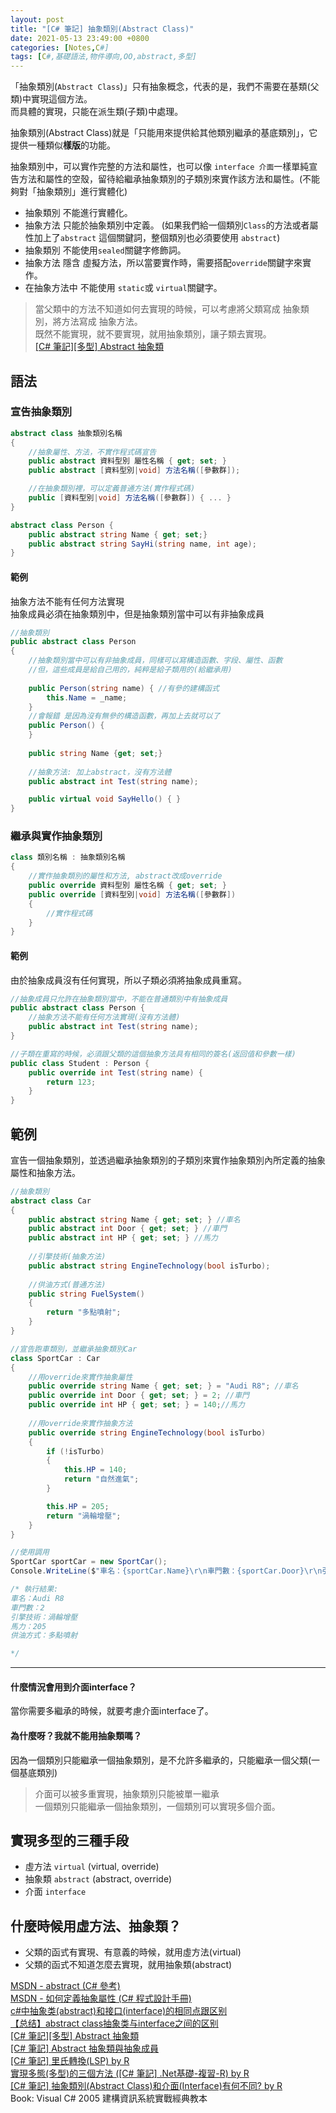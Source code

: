 ```yaml
---
layout: post
title: "[C# 筆記] 抽象類別(Abstract Class)"
date: 2021-05-13 23:49:00 +0800
categories: [Notes,C#]
tags: [C#,基礎語法,物件導向,OO,abstract,多型]
---
```



「抽象類別(`Abstract Class`)」只有抽象概念，代表的是，我們不需要在基類(父類)中實現這個方法。        
而具體的實現，只能在派生類(子類)中處理。


抽象類別(Abstract Class)就是「只能用來提供給其他類別繼承的基底類別」，它提供一種類似**樣版**的功能。

抽象類別中，可以實作完整的方法和屬性，也可以像 `interface 介面`一樣單純宣告方法和屬性的空殼，留待給繼承抽象類別的子類別來實作該方法和屬性。(不能夠對「抽象類別」進行實體化)        

- 抽象類別 不能進行實體化。
- 抽象方法 只能於抽象類別中定義。
(如果我們給一個類別`Class`的方法或者屬性加上了`abstract` 這個關鍵詞，整個類別也必須要使用 `abstract`)
- 抽象類別 不能使用`sealed`關鍵字修飾詞。
- 抽象方法 隱含 虛擬方法，所以當要實作時，需要搭配`override`關鍵字來實作。
- 在抽象方法中 不能使用 `static`或 `virtual`關鍵字。


> 當父類中的方法不知道如何去實現的時候，可以考慮將父類寫成 抽象類別，將方法寫成 抽象方法。      
> 既然不能實現，就不要實現，就用抽象類別，讓子類去實現。        
> [[C# 筆記][多型] Abstract 抽象類](https://riivalin.github.io/posts/2011/01/abstract/)


## 語法

### 宣告抽象類別
```c#
abstract class 抽象類別名稱
{
    //抽象屬性、方法，不實作程式碼宣告
    public abstract 資料型別 屬性名稱 { get; set; }
    public abstract [資料型別|void] 方法名稱([參數群]);

    //在抽象類別裡，可以定義普通方法(實作程式碼)
    public [資料型別|void] 方法名稱([參數群]) { ... }
}
```

```c#
abstract class Person {
    public abstract string Name { get; set;}
    public abstract string SayHi(string name, int age);
}
```

#### 範例

抽象方法不能有任何方法實現      
抽象成員必須在抽象類別中，但是抽象類別當中可以有非抽象成員      

```c#
//抽象類別
public abstract class Person 
{
    //抽象類別當中可以有非抽象成員，同樣可以寫構造函數、字段、屬性、函數
    //但，這些成員是給自己用的，純粹是給子類用的(給繼承用)
    
    public Person(string name) { //有參的建構函式
        this.Name = _name;
    }
    //會報錯 是因為沒有無參的構造函數，再加上去就可以了
    public Person() {
    }
    
    public string Name {get; set;}
     
    //抽象方法: 加上abstract，沒有方法體
    public abstract int Test(string name);

    public virtual void SayHello() { }
}
```

### 繼承與實作抽象類別

```c#
class 類別名稱 : 抽象類別名稱
{
    //實作抽象類別的屬性和方法, abstract改成override
    public override 資料型別 屬性名稱 { get; set; }
    public override [資料型別|void] 方法名稱([參數群])
    {
        //實作程式碼
    }
}
```

#### 範例
由於抽象成員沒有任何實現，所以子類必須將抽象成員重寫。

```c#
//抽象成員只允許在抽象類別當中，不能在普通類別中有抽象成員
public abstract class Person {
    //抽象方法不能有任何方法實現(沒有方法體)
    public abstract int Test(string name);
}

//子類在重寫的時候，必須跟父類的這個抽象方法具有相同的簽名(返回值和參數一樣)
public class Student : Person {
    public override int Test(string name) {
        return 123;
    }
}
```

## 範例

宣告一個抽象類別，並透過繼承抽象類別的子類別來實作抽象類別內所定義的抽象屬性和抽象方法。

```c#
//抽象類別
abstract class Car
{
	public abstract string Name { get; set; } //車名
	public abstract int Door { get; set; } //車門
	public abstract int HP { get; set; } //馬力
	
	//引擎技術(抽象方法)
	public abstract string EngineTechnology(bool isTurbo); 
	
	//供油方式(普通方法)
	public string FuelSystem()
	{
		return "多點噴射";
	}
}

//宣告跑車類別，並繼承抽象類別Car
class SportCar : Car
{
    //用override來實作抽象屬性
    public override string Name { get; set; } = "Audi R8"; //車名
    public override int Door { get; set; } = 2; //車門
    public override int HP { get; set; } = 140;//馬力
    
    //用override來實作抽象方法
    public override string EngineTechnology(bool isTurbo)
    {
        if (!isTurbo)
        {
            this.HP = 140;
            return "自然進氣";
        }

        this.HP = 205;
        return "渦輪增壓";
    }
}

//使用調用
SportCar sportCar = new SportCar();
Console.WriteLine($"車名：{sportCar.Name}\r\n車門數：{sportCar.Door}\r\n引擎技術：{sportCar.EngineTechnology(true)}\r\n馬力：{sportCar.HP}\r\n供油方式：{sportCar.FuelSystem}");

/* 執行結果:
車名：Audi R8
車門數：2
引擎技術：渦輪增壓
馬力：205
供油方式：多點噴射

*/

```

---

#### 什麼情況會用到介面interface？       
當你需要多繼承的時候，就要考慮介面interface了。

#### 為什麼呀？我就不能用抽象類嗎？      
因為一個類別只能繼承一個抽象類別，是不允許多繼承的，只能繼承一個父類(一個基底類別)    

> 介面可以被多重實現，抽象類別只能被單一繼承        
> 一個類別只能繼承一個抽象類別，一個類別可以實現多個介面。  


## 實現多型的三種手段

- 虛方法 `virtual` (virtual, override)
- 抽象類 `abstract` (abstract, override)
- 介面 `interface`

## 什麼時候用虛方法、抽象類？

- 父類的函式有實現、有意義的時候，就用虛方法(virtual)
- 父類的函式不知道怎麼去實現，就用抽象類(abstract)



[MSDN - abstract (C# 參考)](https://learn.microsoft.com/zh-tw/dotnet/csharp/language-reference/keywords/abstract)       
[MSDN - 如何定義抽象屬性 (C# 程式設計手冊)](https://learn.microsoft.com/zh-tw/dotnet/csharp/programming-guide/classes-and-structs/how-to-define-abstract-properties)     
[c#中抽象类(abstract)和接口(interface)的相同点跟区别](https://blog.csdn.net/lidandan2016/article/details/78831865)   
[【总结】abstract class抽象类与interface之间的区别](https://blog.csdn.net/u012556994/article/details/81563255)      
[[C# 筆記][多型] Abstract 抽象類](https://riivalin.github.io/posts/2011/01/abstract/)      
[[C# 筆記] Abstract 抽象類與抽象成員](https://riivalin.github.io/posts/2010/01/r-csharp-note-16/)   
[[C# 筆記] 里氏轉換(LSP)  by R](https://riivalin.github.io/posts/2011/01/lsp/)    
[實現多態(多型)的三個方法 ([C# 筆記] .Net基礎-複習-R)  by R](https://riivalin.github.io/posts/2011/02/r-cshap-notes-3/#6多態多型)       
[[C# 筆記] 抽象類別(Abstract Class)和介面(Interface)有何不同?   by R](https://riivalin.github.io/posts/2021/05/interface-and-abstract-class/)    
Book: Visual C# 2005 建構資訊系統實戰經典教本    